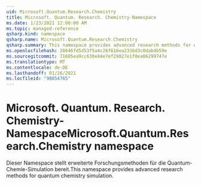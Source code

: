 ```yaml
---
uid: Microsoft.Quantum.Research.Chemistry
title: Microsoft. Quantum. Research. Chemistry-Namespace
ms.date: 1/23/2021 12:00:00 AM
ms.topic: managed-reference
qsharp.kind: namespace
qsharp.name: Microsoft.Quantum.Research.Chemistry
qsharp.summary: This namespace provides advanced research methods for quantum chemistry simulation.
ms.openlocfilehash: 28646fd5d53f5a4c26f616ea2336d3c0dab4b59e
ms.sourcegitcommit: 71605ea9cc630e84e7ef29027e1f0ea06299747e
ms.translationtype: MT
ms.contentlocale: de-DE
ms.lasthandoff: 01/26/2021
ms.locfileid: "98854765"
---
```

# <a name="microsoftquantumresearchchemistry-namespace"></a><span data-ttu-id="6eb9e-102">Microsoft. Quantum. Research. Chemistry-Namespace</span><span class="sxs-lookup"><span data-stu-id="6eb9e-102">Microsoft.Quantum.Research.Chemistry namespace</span></span>

<span data-ttu-id="6eb9e-103">Dieser Namespace stellt erweiterte Forschungsmethoden für die Quantum-Chemie-Simulation bereit.</span><span class="sxs-lookup"><span data-stu-id="6eb9e-103">This namespace provides advanced research methods for quantum chemistry simulation.</span></span>

